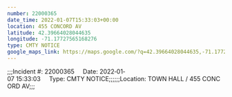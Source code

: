 ```yaml
---
number: 22000365
date_time: 2022-01-07T15:33:03+00:00
location: 455 CONCORD AV
latitude: 42.39664028044635
longitude: -71.17727565168276
type: CMTY NOTICE
google_maps_link: https://maps.google.com/?q=42.39664028044635,-71.17727565168276
---
```


;;;Incident #: 22000365     Date: 2022‐01‐07 15:33:03     Type: CMTY NOTICE;;;;;;Location: TOWN HALL / 455 CONCORD AV;;;

